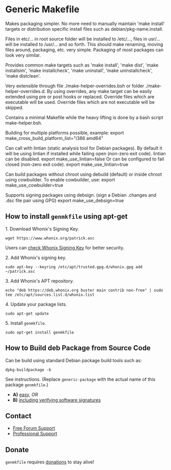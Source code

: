 # Generic Makefile #

Makes packaging simpler. No more need to manually maintain
'make install' targets or distribution specific install files such as
debian/pkg-name.install.

Files in etc/... in root source folder will be installed to /etc/..., files in
usr/... will be installed to /usr/... and so forth. This should make renaming,
moving files around, packaging, etc. very simple. Packaging of most packages
can look very similar.

Provides common make targets such as 'make install', 'make dist',
'make installsim', 'make installcheck', 'make uninstall',
'make uninstallcheck', 'make distclean'.

Very extensible through
file ./make-helper-overrides.bsh or
folder ./make-helper-overrides.d.
By using overrides, any make target can be easily extended using pre or post
hooks or replaced.
Override files which are executable will be used.
Override files which are not executable will be skipped.

Contains a minimal Makefile while the heavy lifting is done by a bash script
make-helper.bsh.

Building for multiple platforms possible, example:
export make_cross_build_platform_list="i386 amd64"

Can call with lintian (static analysis tool for Debian packages).
By default it will be using lintian if installed while failing open
(non-zero exit code).
lintian can be disabled.
export make_use_lintian=false
Or can be configured to fail closed (non-zero exit code).
export make_use_lintian=true

Can build packages without chroot using debuild (default) or inside chroot
using cowbuilder. To enable cowbuilder, use:
export make_use_cowbuilder=true

Supports signing packages using debsign.
(sign a Debian .changes and .dsc file pair using GPG)
export make_use_debsign=true
## How to install `genmkfile` using apt-get ##

1\. Download Whonix's Signing Key.

```
wget https://www.whonix.org/patrick.asc
```

Users can [check Whonix Signing Key](https://www.whonix.org/wiki/Whonix_Signing_Key) for better security.

2\. Add Whonix's signing key.

```
sudo apt-key --keyring /etc/apt/trusted.gpg.d/whonix.gpg add ~/patrick.asc
```

3\. Add Whonix's APT repository.

```
echo "deb https://deb.whonix.org buster main contrib non-free" | sudo tee /etc/apt/sources.list.d/whonix.list
```

4\. Update your package lists.

```
sudo apt-get update
```

5\. Install `genmkfile`.

```
sudo apt-get install genmkfile
```

## How to Build deb Package from Source Code ##

Can be build using standard Debian package build tools such as:

```
dpkg-buildpackage -b
```

See instructions. (Replace `generic-package` with the actual name of this package `genmkfile`.)

* **A)** [easy](https://www.whonix.org/wiki/Dev/Build_Documentation/generic-package/easy), _OR_
* **B)** [including verifying software signatures](https://www.whonix.org/wiki/Dev/Build_Documentation/generic-package)

## Contact ##

* [Free Forum Support](https://forums.whonix.org)
* [Professional Support](https://www.whonix.org/wiki/Professional_Support)

## Donate ##

`genmkfile` requires [donations](https://www.whonix.org/wiki/Donate) to stay alive!
